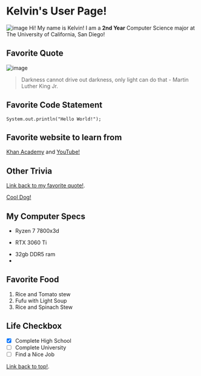 # Kelvin's User Page!
![image](https://github.com/user-attachments/assets/e62b6658-2e38-40ed-a6d6-de964451ccd5)
Hi! My name is Kelvin! I am a **2nd Year** Computer Science major at The University of California, San Diego!

## Favorite Quote
![image](https://github.com/user-attachments/assets/109fe228-fb25-4c87-bde1-03761423397d)
>Darkness cannot drive out darkness, only light can do that - Martin Luther King Jr.

## Favorite Code Statement
```
System.out.println("Hello World!");
```

## Favorite website to learn from
[Khan Academy](https://www.khanacademy.org/) and [YouTube!](https://www.youtube.com/)

## Other Trivia
[Link back to my favorite quote!](#favorite-quote).

[Cool Dog!](dog.png)

## My Computer Specs
- Ryzen 7 7800x3d
* RTX 3060 Ti
+ 32gb DDR5 ram
+ 
## Favorite Food
1. Rice and Tomato stew
2. Fufu with Light Soup
3. Rice and Spinach Stew

## Life Checkbox
- [x] Complete High School
- [ ] Complete University
- [ ] Find a Nice Job

[Link back to top!](#kelvin's-user-page!).
